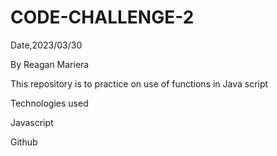 # CODE-CHALLENGE-2


Date,2023/03/30



By Reagan Mariera



This repository is to practice on use of functions in Java script



  Technologies used

  
Javascript


Github
